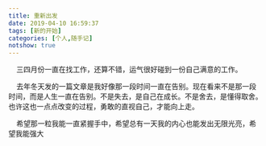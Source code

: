 ```yaml
---
title: 重新出发
date: 2019-04-10 16:59:37
tags: [新的开始]
categories: [个人,随手记]
notshow: true
---
```


 &nbsp;&nbsp;&nbsp;&nbsp;三四月份一直在找工作，还算不错，运气很好碰到一份自己满意的工作。

 &nbsp;&nbsp;&nbsp;&nbsp;去年冬天发的一篇文章是我好像那一段时间一直在告别。现在看来不是那一段时间，而是人生一直在告别。不是失去，是自己在成长。不是舍去，是懂得取舍。也许这也一点点改变的过程，勇敢的直视自己，才能向上走。

 &nbsp;&nbsp;&nbsp;&nbsp;希望那一粒我能一直紧握手中，希望总有一天我的内心也能发出无限光亮，希望我能强大
